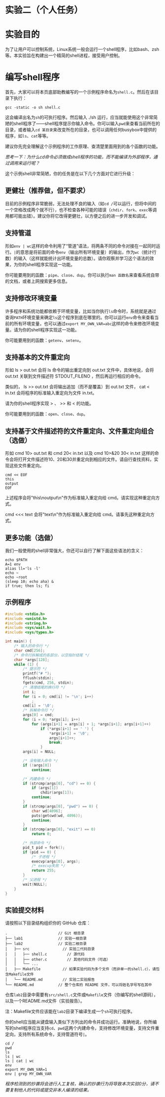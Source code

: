 
实验二（个人任务）
==================

# 实验目的

为了让用户可以控制系统，Linux系统一般会运行一个shell程序，比如bash、zsh等。本实验旨在构建出一个精简的shell进程，接受用户控制。

# 编写shell程序

首先，大家可以将本页底部助教编写的一个示例程序命名为`shell.c`。然后在该目录下执行：

```Shell
gcc -static -o sh shell.c
```

这会编译出名为`sh`的可执行程序。然后输入 ./sh 运行，应当就能使用这个非常简陋的shell程序了——shell程序提示你输入命令。你可以输入`pwd`来查看当前所在的目录，或者输入`cd 某目录`来改变所在的目录，也可以调用任何busybox中提供的程序，如`ls`、`cat`等等。

建议你先完全理解这个示例程序的工作原理、查清楚里面用到的各个函数的功能。

*思考一下：为什么cd命令必须做成shell程序的功能，而不能编译为外部程序，通过调用来运行呢？*

这个示例shell非常简陋，你的任务是在以下几个方面对它进行升级：

## 更健壮（推荐做，但不要求）

目前的示例程序非常脆弱，无法处理不良的输入（如`cd /`可以运行，但将中间的一个空格改成两个就不行），也不检查各种可能的错误（`chdir`、`fork`、`exec`等调用都可能出错）。建议你将它改得更健壮，以方便之后的进一步开发和调试。

## 支持管道

形如`env | wc`这样的命令利用了“管道”语法，将两条不同的命令对接在一起同时运行。`|`的意思是将前面的命令`env`（输出所有环境变量）的输出，作为`wc`（统计行数）的输入（这样就能统计出环境变量的总数）。请你观察并学习这个语法的效果，为你的shell程序实现这一功能。

你可能要用到的函数：`pipe`、`close`、`dup`。你可以执行`man 函数名`来查看系统自带的文档，或者上网搜索更多信息。

## 支持修改环境变量

许多程序和系统功能都依赖于环境变量，比如当你执行`ls`命令时，系统就是通过查询`PATH`环境变量来确定`ls`这个程序到底在哪里的。你可以运行`env`命令来查看当前的所有环境变量，也可以通过`export MY_OWN_VAR=abc`这样的命令来修改环境变量。请为你的shell程序实现这一功能。

你可能要用到的函数：`getenv`、`setenv`。

## 支持基本的文件重定向

形如 ls > out.txt 会将 ls 命令的输出重定向到 out.txt 文件中，具体地说，会将 out.txt 关联到文件描述符 STDOUT_FILENO ，然后再运行相应的命令。

类似的， ls >> out.txt 会将输出追加（而不是覆盖）到 out.txt 文件， cat < in.txt 会将程序的标准输入重定向为文件 in.txt。

请为你的shell程序实现 > 、 >> 和 < 的功能。

你可能要用到的函数：`open`、`close`、`dup`。

## 支持基于文件描述符的文件重定向、文件重定向组合（选做）

形如 cmd 10> out.txt 和 cmd 20< in.txt 以及 cmd 10>&20 30< in.txt 这样的命令会将打开文件描述符10、20和30并重定向到相应的文件。请自行查找资料，实现这些文件重定向。

```Shell
cmd << EOF
this
output
EOF
```
上述程序会将"this\noutput\n"作为标准输入重定向给 cmd。请实现这种重定向方式。

cmd <<< text 会将"text\n"作为标准输入重定向给 cmd。请事先这种重定向方式。

## 更多功能（选做）

我们一般使用的shell非常强大，你还可以自行了解下面这些语法的含义：

```Shell
echo $PATH
A=1 env
alias ll='ls -l'
echo ~
echo ~root
(sleep 10; echo aha) &
if true; then ls; fi
```

## 示例程序

```C
#include <stdio.h>
#include <unistd.h>
#include <string.h>
#include <sys/wait.h>
#include <sys/types.h>

int main() {
    /* 输入的命令行 */
    char cmd[256];
    /* 命令行拆解成的各部分，以空指针结尾 */
    char *args[128];
    while (1) {
        /* 提示符 */
        printf("# ");
        fflush(stdin);
        fgets(cmd, 256, stdin);
        /* 清理结尾的换行符 */
        int i;
        for (i = 0; cmd[i] != '\n'; i++)
            ;
        cmd[i] = '\0';
        /* 拆解命令行 */
        args[0] = cmd;
        for (i = 0; *args[i]; i++)
            for (args[i+1] = args[i] + 1; *args[i+1]; args[i+1]++)
                if (*args[i+1] == ' ') {
                    *args[i+1] = '\0';
                    args[i+1]++;
                    break;
                }
        args[i] = NULL;

        /* 没有输入命令 */
        if (!args[0])
            continue;

        /* 内建命令 */
        if (strcmp(args[0], "cd") == 0) {
            if (args[1])
                chdir(args[1]);
            continue;
        }
        if (strcmp(args[0], "pwd") == 0) {
            char wd[4096];
            puts(getcwd(wd, 4096));
            continue;
        }
        if (strcmp(args[0], "exit") == 0)
            return 0;

        /* 外部命令 */
        pid_t pid = fork();
        if (pid == 0) {
            /* 子进程 */
            execvp(args[0], args);
            /* execvp失败 */
            return 255;
        }
        /* 父进程 */
        wait(NULL);
    }
}
```

## 实验提交材料

请按照以下目录结构组织你的 GitHub 仓库：

```
.                       // Git 根目录
├── lab1                // 实验一根目录
├── lab2                // 实验二根目录
│   ├── src               // 实验二代码目录
│   │   ├── shell.c         // 源代码
│   │   ├── other.c         // 其他代码文件（可选）
│   │   └── ...   
│   ├── Makefile          // 如果实验代码为多个文件（而非单一的shell.c），请包含Makefile文件
│   └── README.md         // 实验二实验报告
└── README.md           // 整个仓库的 README 文件，可以将姓名学号写在其中
```

仓库`lab2`目录中需要有`src/shell.c`文件或`Makefile`文件（你编写的shell源码），以及一个README.md文件（实验报告）。

注：Makefile文件应该能在`lab2`目录下编译生成一个`sh`可执行程序。

你的shell应当能从键盘输入类似下方列出的命令并成功运行。准确地说，你所编写的shell程序应当支持`cd`、`pwd`这两个内建命令，支持修改环境变量，支持文件重定向，支持所有系统命令，支持管道符号`|`。

```
cd /
pwd
ls
ls | wc
ls | cat | wc
env
export MY_OWN_VAR=1
env | grep MY_OWN_VAR
```

*程序检测到的抄袭将会进行人工复核，确认的抄袭行为将导致本次实验0分，请不要复制他人的代码或提交非本人编译的结果。*
